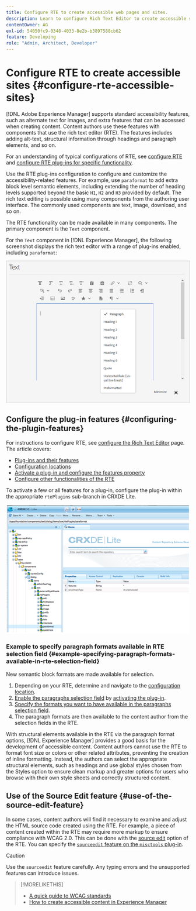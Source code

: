```yaml
---
title: Configure RTE to create accessible web pages and sites.
description: Learn to configure Rich Text Editor to create accessible sites in [!DNL Adobe Experience Manager].
contentOwner: AG
exl-id: 54050fc9-0348-4033-8e2b-b3897588cb62
feature: Developing
role: "Admin, Architect, Developer"
---
```

# Configure RTE to create accessible sites {#configure-rte-accessible-sites}

[!DNL Adobe Experience Manager] supports standard accessibility features, such as alternate text for images, and extra features that can be accessed when creating content. Content authors use these features with components that use the rich text editor (RTE). The features includes adding alt-text, structural information through headings and paragraph elements, and so on.

For an understanding of typical configurations of RTE, see [configure RTE](rich-text-editor.md) and [configure RTE plug-ins for specific functionality](configure-rich-text-editor-plug-ins.md).

Use the RTE plug-ins configuration to configure and customize the accessibility-related features. For example, use `paraformat` to add extra block level semantic elements, including extending the number of heading levels supported beyond the basic `H1`, `H2` and `H3` provided by default. The rich text editing is possible using many components from the authoring user interface. The commonly used components are text, image, download, and so on.

The RTE functionality can be made available in many components. The primary component is the `Text` component.

For the `Text` component in [!DNL Experience Manager], the following screenshot displays the rich text editor with a range of plug-ins enabled, including `paraformat`:

  ![RTE Text component in full-screen-mode](assets/rte-toolbar-full-screen-mode.png)

## Configure the plug-in features {#configuring-the-plugin-features}

For instructions to configure RTE, see [configure the Rich Text Editor](rich-text-editor.md) page. The article covers:

* [Plug-ins and their features](rich-text-editor.md#aboutplugins)
* [Configuration locations](rich-text-editor.md#understand-the-configuration-paths-and-locations)
* [Activate a plug-in and configure the features property](rich-text-editor.md#enable-rte-functionalities-by-activating-plug-ins)
* [Configure other functionalities of the RTE](rich-text-editor.md#enable-rte-functionalities-by-activating-plug-ins)

To activate a few or all features for a plug-in, configure the plug-in within the appropriate `rtePlugins` sub-branch in CRXDE Lite.

![CRXDE Lite showing an example rtePlugin](assets/example-rteplugin-crxde-lite.png)

### Example to specify paragraph formats available in RTE selection field {#example-specifying-paragraph-formats-available-in-rte-selection-field}

New semantic block formats are made available for selection.

1. Depending on your RTE, determine and navigate to the [configuration location](rich-text-editor.md#understand-the-configuration-paths-and-locations).
1. [Enable the paragraphs selection field](rich-text-editor.md) by [activating the plug-in](rich-text-editor.md#enable-rte-functionalities-by-activating-plug-ins).
1. [Specify the formats you want to have available in the paragraphs selection field](rich-text-editor.md).
1. The paragraph formats are then available to the content author from the selection fields in the RTE.

With structural elements available in the RTE via the paragraph format options, [!DNL Experience Manager] provides a good basis for the development of accessible content. Content authors cannot use the RTE to format font size or colors or other related attributes, preventing the creation of inline formatting. Instead, the authors can select the appropriate structural elements, such as headings and use global styles chosen from the Styles option to ensure clean markup and greater options for users who browse with their own style sheets and correctly structured content.

## Use of the Source Edit feature {#use-of-the-source-edit-feature}

In some cases, content authors will find it necessary to examine and adjust the HTML source code created using the RTE. For example, a piece of content created within the RTE may require more markup to ensure compliance with WCAG 2.0. This can be done with the [source edit](rich-text-editor.md#aboutplugins) option of the RTE. You can specify the [`sourceedit` feature on the `misctools` plug-in](rich-text-editor.md#aboutplugins).

>[!CAUTION]
>
>Use the `sourceedit` feature carefully. Any typing errors and the unsupported features can introduce issues.

<!--
TBD ENGREVIEW: Is this only applicable to Classic UI? 

## Adding Support for further HTML Elements and Attributes {#adding-support-for-additional-html-elements-and-attributes}

To further extend the accessibility features of [!DNL Experience Manager], it is possible to extend the existing components based on the RTE (such as the `Text` and `Table` components) with extra elements and attributes.

The following procedure illustrates how to extend the `Table` component with a `Caption` element that provides information about a data table to assistive technology users:

### Example: Add a caption to a table properties dialog {#example-adding-the-caption-to-the-table-properties-dialog}

In the constructor of the `TablePropertiesDialog`, add an extra text input field that is used for editing the caption. Set the `itemId` to `caption` (the DOM attribute’s name) to automatically handle its content.

In a `Table`, set the attribute to the DOM element or or remove it from the DOM element. The dialog in the `config` object passed the value. Set or remove the DOM attributes using the corresponding `CQ.form.rte.Common` methods (`com` is a shortcut for `CQ.form.rte.Common`). Using `CQ.form.rte.Common` methods avoids common pitfalls with browser implementations.

>[!NOTE]
>
>This procedure is only suitable for the classic UI.

### Step-by-step instructions {#step-by-step-instructions}

1. Start CRXDE Lite. For example: [http://localhost:4502/crx/de/](http://localhost:4502/crx/de/)

1. Copy `/libs/cq/ui/widgets/source/widgets/form/rte/commands/Table.js` to `/apps/cq/ui/widgets/source/widgets/form/rte/commands/Table.js`. Create intermediate folders if those do not exist.

1. Copy `/libs/cq/ui/widgets/source/widgets/form/rte/plugins/TablePropertiesDialog.js` to `/apps/cq/ui/widgets/source/widgets/form/rte/plugins/TablePropertiesDialog.js`.

1. Open `/apps/cq/ui/widgets/source/widgets/form/rte/plugins/TablePropertiesDialog.js` file to edit.

1. In the `constructor` method, before the mention of `var dialogRef = this;`, add the following code:

   ```javascript
   editItems.push({
       "itemId": "caption",
       "name": "caption",
       "xtype": "textfield",
       "fieldLabel": CQ.I18n.getMessage("Caption"),
       "value": (this.table && this.table.caption ? this.table.caption.textContent : "")
   });
   ```

1. Open `/apps/cq/ui/widgets/source/widgets/form/rte/commands/Table.js` file.

1. Add the following code at the end of the `transferConfigToTable` method:

   ```javascript
   /**
    * Adds Caption Element
   */
   var captionElement;
   if (dom.firstChild && dom.firstChild.tagName.toLowerCase() == "caption")
   {
      captionElement = dom.firstChild;
   }
   if (config.caption)
   {
       var captionTextNode = document.createTextNode(config.caption)
       if (captionElement)
       {
          dom.replaceNode(captionElement.firstChild,captionTextNode);
       } else
       {
           captionElement = document.createElement("caption");
           captionElement.appendChild(captionTextNode);
           if (dom.childNodes.length>0)
           {
              dom.insertBefore(captionElement, dom.firstChild);
           } else
           {
              dom.appendChild(captionElement);
           }
       }
   } else if (captionElement)
   {
     dom.removeChild(captionElement);
   }
   ```

1. To save your changes, click **[!UICONTROL Save All]**.

## Best practices and limitations {#best-practices-limitations-tips}

* A plain text field is not the only type of input allowed for the value of the caption element. You can use any ExtJS widget, that provides the caption’s value through its `getValue()` method.
* To add editing capabilities for more elements and attributes, ensure that:

  * The `itemId` property for each corresponding field is set to the name of the appropriate DOM attribute (`TablePropertiesDialog`).
  * The attribute is set and/or removed on the DOM element explicitly (`Table`).
-->

>[!MORELIKETHIS]
>
>* [A quick guide to WCAG standards](/help/compliance/accessibility/quick-guide-wcag.md)
>* [How to create accessible content in Experience Manager](/help/sites-cloud/authoring/page-editor/accessible-content.md)
